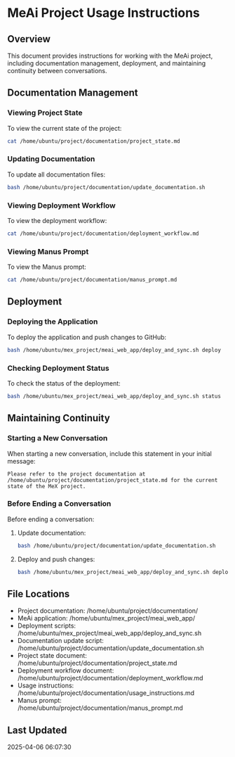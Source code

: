 # MeAi Project Usage Instructions

## Overview

This document provides instructions for working with the MeAi project, including documentation management, deployment, and maintaining continuity between conversations.

## Documentation Management

### Viewing Project State

To view the current state of the project:

```bash
cat /home/ubuntu/project/documentation/project_state.md
```

### Updating Documentation

To update all documentation files:

```bash
bash /home/ubuntu/project/documentation/update_documentation.sh
```

### Viewing Deployment Workflow

To view the deployment workflow:

```bash
cat /home/ubuntu/project/documentation/deployment_workflow.md
```

### Viewing Manus Prompt

To view the Manus prompt:

```bash
cat /home/ubuntu/project/documentation/manus_prompt.md
```

## Deployment

### Deploying the Application

To deploy the application and push changes to GitHub:

```bash
bash /home/ubuntu/mex_project/meai_web_app/deploy_and_sync.sh deploy
```

### Checking Deployment Status

To check the status of the deployment:

```bash
bash /home/ubuntu/mex_project/meai_web_app/deploy_and_sync.sh status
```

## Maintaining Continuity

### Starting a New Conversation

When starting a new conversation, include this statement in your initial message:

```
Please refer to the project documentation at /home/ubuntu/project/documentation/project_state.md for the current state of the MeX project.
```

### Before Ending a Conversation

Before ending a conversation:

1. Update documentation:
   ```bash
   bash /home/ubuntu/project/documentation/update_documentation.sh
   ```

2. Deploy and push changes:
   ```bash
   bash /home/ubuntu/mex_project/meai_web_app/deploy_and_sync.sh deploy
   ```

## File Locations

- Project documentation: /home/ubuntu/project/documentation/
- MeAi application: /home/ubuntu/mex_project/meai_web_app/
- Deployment scripts: /home/ubuntu/mex_project/meai_web_app/deploy_and_sync.sh
- Documentation update script: /home/ubuntu/project/documentation/update_documentation.sh
- Project state document: /home/ubuntu/project/documentation/project_state.md
- Deployment workflow document: /home/ubuntu/project/documentation/deployment_workflow.md
- Usage instructions: /home/ubuntu/project/documentation/usage_instructions.md
- Manus prompt: /home/ubuntu/project/documentation/manus_prompt.md

## Last Updated
2025-04-06 06:07:30
